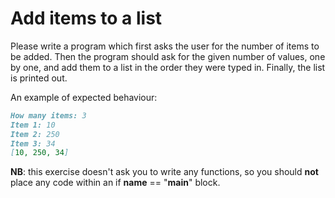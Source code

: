 
# Add items to a list

Please write a program which first asks the user for the number of items to be added. Then the program should ask for the given number of values, one by one, and add them to a list in the order they were typed in. Finally, the list is printed out.

An example of expected behaviour:

```markdown
How many items: 3
Item 1: 10
Item 2: 250
Item 3: 34
[10, 250, 34]
```

**NB**: this exercise doesn't ask you to write any functions, so you should **not** place any code within an if __name__ == "__main__" block.